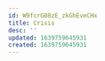 ```yaml
---
id: W9fcrG08zE_zkGhEveCHx
title: Crisis
desc: ''
updated: 1639759645931
created: 1639759645931
---
```



